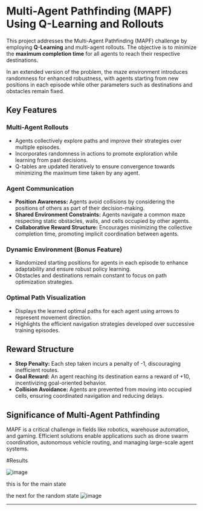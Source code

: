 # Multi-Agent Pathfinding (MAPF) Using Q-Learning and Rollouts

This project addresses the Multi-Agent Pathfinding (MAPF) challenge by employing **Q-Learning** and multi-agent rollouts. The objective is to minimize the **maximum completion time** for all agents to reach their respective destinations.

In an extended version of the problem, the maze environment introduces randomness for enhanced robustness, with agents starting from new positions in each episode while other parameters such as destinations and obstacles remain fixed.

## Key Features

### Multi-Agent Rollouts
- Agents collectively explore paths and improve their strategies over multiple episodes.
- Incorporates randomness in actions to promote exploration while learning from past decisions.
- Q-tables are updated iteratively to ensure convergence towards minimizing the maximum time taken by any agent.

### Agent Communication
- **Position Awareness:** Agents avoid collisions by considering the positions of others as part of their decision-making.
- **Shared Environment Constraints:** Agents navigate a common maze respecting static obstacles, walls, and cells occupied by other agents.
- **Collaborative Reward Structure:** Encourages minimizing the collective completion time, promoting implicit coordination between agents.

### Dynamic Environment (Bonus Feature)
- Randomized starting positions for agents in each episode to enhance adaptability and ensure robust policy learning.
- Obstacles and destinations remain constant to focus on path optimization strategies.

### Optimal Path Visualization
- Displays the learned optimal paths for each agent using arrows to represent movement direction.
- Highlights the efficient navigation strategies developed over successive training episodes.

## Reward Structure
- **Step Penalty:** Each step taken incurs a penalty of -1, discouraging inefficient routes.
- **Goal Reward:** An agent reaching its destination earns a reward of +10, incentivizing goal-oriented behavior.
- **Collision Avoidance:** Agents are prevented from moving into occupied cells, ensuring coordinated navigation and reducing delays.

## Significance of Multi-Agent Pathfinding
MAPF is a critical challenge in fields like robotics, warehouse automation, and gaming. Efficient solutions enable applications such as drone swarm coordination, autonomous vehicle routing, and managing large-scale agent systems.


#Results

![image](https://github.com/user-attachments/assets/f2ec34f1-f3ed-4bd1-86da-be316a8a4532)

this is for the main state

the next for the random state
![image](https://github.com/user-attachments/assets/7efb7500-526e-4761-89c5-2cf5fc0f32f3)


---
